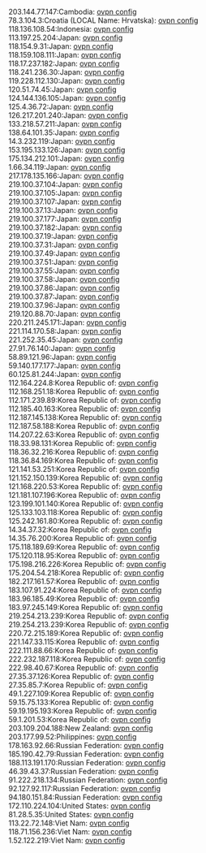 203.144.77.147:Cambodia: [ovpn config](vpn/203_144_77_147.ovpn)  
78.3.104.3:Croatia (LOCAL Name: Hrvatska): [ovpn config](vpn/78_3_104_3.ovpn)  
118.136.108.54:Indonesia: [ovpn config](vpn/118_136_108_54.ovpn)  
113.197.25.204:Japan: [ovpn config](vpn/113_197_25_204.ovpn)  
118.154.9.31:Japan: [ovpn config](vpn/118_154_9_31.ovpn)  
118.159.108.111:Japan: [ovpn config](vpn/118_159_108_111.ovpn)  
118.17.237.182:Japan: [ovpn config](vpn/118_17_237_182.ovpn)  
118.241.236.30:Japan: [ovpn config](vpn/118_241_236_30.ovpn)  
119.228.112.130:Japan: [ovpn config](vpn/119_228_112_130.ovpn)  
120.51.74.45:Japan: [ovpn config](vpn/120_51_74_45.ovpn)  
124.144.136.105:Japan: [ovpn config](vpn/124_144_136_105.ovpn)  
125.4.36.72:Japan: [ovpn config](vpn/125_4_36_72.ovpn)  
126.217.201.240:Japan: [ovpn config](vpn/126_217_201_240.ovpn)  
133.218.57.211:Japan: [ovpn config](vpn/133_218_57_211.ovpn)  
138.64.101.35:Japan: [ovpn config](vpn/138_64_101_35.ovpn)  
14.3.232.119:Japan: [ovpn config](vpn/14_3_232_119.ovpn)  
153.195.133.126:Japan: [ovpn config](vpn/153_195_133_126.ovpn)  
175.134.212.101:Japan: [ovpn config](vpn/175_134_212_101.ovpn)  
1.66.34.119:Japan: [ovpn config](vpn/1_66_34_119.ovpn)  
217.178.135.166:Japan: [ovpn config](vpn/217_178_135_166.ovpn)  
219.100.37.104:Japan: [ovpn config](vpn/219_100_37_104.ovpn)  
219.100.37.105:Japan: [ovpn config](vpn/219_100_37_105.ovpn)  
219.100.37.107:Japan: [ovpn config](vpn/219_100_37_107.ovpn)  
219.100.37.13:Japan: [ovpn config](vpn/219_100_37_13.ovpn)  
219.100.37.177:Japan: [ovpn config](vpn/219_100_37_177.ovpn)  
219.100.37.182:Japan: [ovpn config](vpn/219_100_37_182.ovpn)  
219.100.37.19:Japan: [ovpn config](vpn/219_100_37_19.ovpn)  
219.100.37.31:Japan: [ovpn config](vpn/219_100_37_31.ovpn)  
219.100.37.49:Japan: [ovpn config](vpn/219_100_37_49.ovpn)  
219.100.37.51:Japan: [ovpn config](vpn/219_100_37_51.ovpn)  
219.100.37.55:Japan: [ovpn config](vpn/219_100_37_55.ovpn)  
219.100.37.58:Japan: [ovpn config](vpn/219_100_37_58.ovpn)  
219.100.37.86:Japan: [ovpn config](vpn/219_100_37_86.ovpn)  
219.100.37.87:Japan: [ovpn config](vpn/219_100_37_87.ovpn)  
219.100.37.96:Japan: [ovpn config](vpn/219_100_37_96.ovpn)  
219.120.88.70:Japan: [ovpn config](vpn/219_120_88_70.ovpn)  
220.211.245.171:Japan: [ovpn config](vpn/220_211_245_171.ovpn)  
221.114.170.58:Japan: [ovpn config](vpn/221_114_170_58.ovpn)  
221.252.35.45:Japan: [ovpn config](vpn/221_252_35_45.ovpn)  
27.91.76.140:Japan: [ovpn config](vpn/27_91_76_140.ovpn)  
58.89.121.96:Japan: [ovpn config](vpn/58_89_121_96.ovpn)  
59.140.177.177:Japan: [ovpn config](vpn/59_140_177_177.ovpn)  
60.125.81.244:Japan: [ovpn config](vpn/60_125_81_244.ovpn)  
112.164.224.8:Korea Republic of: [ovpn config](vpn/112_164_224_8.ovpn)  
112.168.251.18:Korea Republic of: [ovpn config](vpn/112_168_251_18.ovpn)  
112.171.239.89:Korea Republic of: [ovpn config](vpn/112_171_239_89.ovpn)  
112.185.40.163:Korea Republic of: [ovpn config](vpn/112_185_40_163.ovpn)  
112.187.145.138:Korea Republic of: [ovpn config](vpn/112_187_145_138.ovpn)  
112.187.58.188:Korea Republic of: [ovpn config](vpn/112_187_58_188.ovpn)  
114.207.22.63:Korea Republic of: [ovpn config](vpn/114_207_22_63.ovpn)  
118.33.98.131:Korea Republic of: [ovpn config](vpn/118_33_98_131.ovpn)  
118.36.32.216:Korea Republic of: [ovpn config](vpn/118_36_32_216.ovpn)  
118.36.84.169:Korea Republic of: [ovpn config](vpn/118_36_84_169.ovpn)  
121.141.53.251:Korea Republic of: [ovpn config](vpn/121_141_53_251.ovpn)  
121.152.150.139:Korea Republic of: [ovpn config](vpn/121_152_150_139.ovpn)  
121.168.220.53:Korea Republic of: [ovpn config](vpn/121_168_220_53.ovpn)  
121.181.107.196:Korea Republic of: [ovpn config](vpn/121_181_107_196.ovpn)  
123.199.101.140:Korea Republic of: [ovpn config](vpn/123_199_101_140.ovpn)  
125.133.103.118:Korea Republic of: [ovpn config](vpn/125_133_103_118.ovpn)  
125.242.161.80:Korea Republic of: [ovpn config](vpn/125_242_161_80.ovpn)  
14.34.37.32:Korea Republic of: [ovpn config](vpn/14_34_37_32.ovpn)  
14.35.76.200:Korea Republic of: [ovpn config](vpn/14_35_76_200.ovpn)  
175.118.189.69:Korea Republic of: [ovpn config](vpn/175_118_189_69.ovpn)  
175.120.118.95:Korea Republic of: [ovpn config](vpn/175_120_118_95.ovpn)  
175.198.216.226:Korea Republic of: [ovpn config](vpn/175_198_216_226.ovpn)  
175.204.54.218:Korea Republic of: [ovpn config](vpn/175_204_54_218.ovpn)  
182.217.161.57:Korea Republic of: [ovpn config](vpn/182_217_161_57.ovpn)  
183.107.91.224:Korea Republic of: [ovpn config](vpn/183_107_91_224.ovpn)  
183.96.185.49:Korea Republic of: [ovpn config](vpn/183_96_185_49.ovpn)  
183.97.245.149:Korea Republic of: [ovpn config](vpn/183_97_245_149.ovpn)  
219.254.213.239:Korea Republic of: [ovpn config](vpn/219_254_213_239.ovpn)  
219.254.213.239:Korea Republic of: [ovpn config](vpn/219_254_213_239.ovpn)  
220.72.215.189:Korea Republic of: [ovpn config](vpn/220_72_215_189.ovpn)  
221.147.33.115:Korea Republic of: [ovpn config](vpn/221_147_33_115.ovpn)  
222.111.88.66:Korea Republic of: [ovpn config](vpn/222_111_88_66.ovpn)  
222.232.187.118:Korea Republic of: [ovpn config](vpn/222_232_187_118.ovpn)  
222.98.40.67:Korea Republic of: [ovpn config](vpn/222_98_40_67.ovpn)  
27.35.37.126:Korea Republic of: [ovpn config](vpn/27_35_37_126.ovpn)  
27.35.85.7:Korea Republic of: [ovpn config](vpn/27_35_85_7.ovpn)  
49.1.227.109:Korea Republic of: [ovpn config](vpn/49_1_227_109.ovpn)  
59.15.75.133:Korea Republic of: [ovpn config](vpn/59_15_75_133.ovpn)  
59.19.195.193:Korea Republic of: [ovpn config](vpn/59_19_195_193.ovpn)  
59.1.201.53:Korea Republic of: [ovpn config](vpn/59_1_201_53.ovpn)  
203.109.204.188:New Zealand: [ovpn config](vpn/203_109_204_188.ovpn)  
203.177.99.52:Philippines: [ovpn config](vpn/203_177_99_52.ovpn)  
178.163.92.66:Russian Federation: [ovpn config](vpn/178_163_92_66.ovpn)  
185.190.42.79:Russian Federation: [ovpn config](vpn/185_190_42_79.ovpn)  
188.113.191.170:Russian Federation: [ovpn config](vpn/188_113_191_170.ovpn)  
46.39.43.37:Russian Federation: [ovpn config](vpn/46_39_43_37.ovpn)  
91.222.218.134:Russian Federation: [ovpn config](vpn/91_222_218_134.ovpn)  
92.127.92.117:Russian Federation: [ovpn config](vpn/92_127_92_117.ovpn)  
94.180.151.84:Russian Federation: [ovpn config](vpn/94_180_151_84.ovpn)  
172.110.224.104:United States: [ovpn config](vpn/172_110_224_104.ovpn)  
81.28.5.35:United States: [ovpn config](vpn/81_28_5_35.ovpn)  
113.22.72.148:Viet Nam: [ovpn config](vpn/113_22_72_148.ovpn)  
118.71.156.236:Viet Nam: [ovpn config](vpn/118_71_156_236.ovpn)  
1.52.122.219:Viet Nam: [ovpn config](vpn/1_52_122_219.ovpn)  
